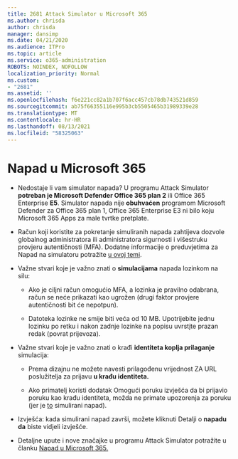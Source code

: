 ```yaml
---
title: 2681 Attack Simulator u Microsoft 365
ms.author: chrisda
author: chrisda
manager: dansimp
ms.date: 04/21/2020
ms.audience: ITPro
ms.topic: article
ms.service: o365-administration
ROBOTS: NOINDEX, NOFOLLOW
localization_priority: Normal
ms.custom:
- "2681"
ms.assetid: ''
ms.openlocfilehash: f6e221cc82a1b707f6acc457cb78db743521d859
ms.sourcegitcommit: ab75f66355116e995b3cb5505465b31989339e28
ms.translationtype: MT
ms.contentlocale: hr-HR
ms.lasthandoff: 08/13/2021
ms.locfileid: "58325063"
---
```

# <a name="attack-simulator-in-microsoft-365"></a>Napad u Microsoft 365

- Nedostaje li vam simulator napada? U programu Attack Simulator **potreban je Microsoft Defender Office 365 plan 2** ili Office 365 Enterprise **E5**. Simulator napada nije **obuhvaćen** programom Microsoft Defender za Office 365 plan 1, Office 365 Enterprise E3 ni bilo koju Microsoft 365 Apps za male tvrtke pretplate.

- Račun koji koristite za pokretanje simuliranih napada zahtijeva dozvole globalnog administratora ili administratora sigurnosti i višestruku provjeru autentičnosti (MFA). Dodatne informacije o preduvjetima za Napad na simulatoru potražite [u ovoj temi](https://docs.microsoft.com/microsoft-365/security/office-365-security/attack-simulator).

- Važne stvari koje je važno znati o **simulacijama** napada lozinkom na silu:

  - Ako je ciljni račun omogućio MFA, a lozinka je pravilno odabrana, račun se neće prikazati kao ugrožen (drugi faktor provjere autentičnosti bit će nepotpun).

  - Datoteka lozinke ne smije biti veća od 10 MB. Upotrijebite jednu lozinku po retku i nakon zadnje lozinke na popisu uvrstjte prazan redak (povrat prijevoza).

- Važne stvari koje je važno znati o krađi **identiteta koplja prilaganje** simulacija:

  - Prema dizajnu ne možete navesti prilagođenu vrijednost ZA URL poslužitelja za prijavu **u krađu identiteta.**

  - Ako primatelj koristi dodatak Omogući poruku izvješća da bi prijavio poruku kao krađu identiteta, možda ne primate upozorenja za poruku (jer je [to](https://docs.microsoft.com/microsoft-365/security/office-365-security/enable-the-report-message-add-in) simulirani napad).

- Izvješća: kada simulirani napad završi, možete kliknuti Detalji o **napadu da** biste vidjeli izvješće.

- Detaljne upute i nove značajke u programu Attack Simulator potražite u članku [Napad u Microsoft 365.](https://docs.microsoft.com/microsoft-365/security/office-365-security/attack-simulator)
